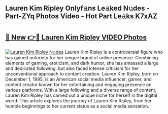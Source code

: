 ## Lauren Kim Ripley Onlyf𝚊ns Le𝚊ked N𝚞des - Part-ZYq Photos Video - Hot Part Le𝚊ks K7xAZ

# <h2><a href="http://ac2255.deff.icu/?id=Lauren+Kim+Ripley">🔗 New 👉🔴 Lauren Kim Ripley VIDEO Photos</a></h2>

[![Lauren Kim Ripley N𝚞des](https://i.imgur.com/rIISA9y.gif)](http://ac2255.deff.icu/?id=Lauren+Kim+Ripley)
Lauren Kim Ripley is a controversial figure who has gained notoriety for her unique brand of online presence. Combining elements of gaming, eroticism, and dark humor, she has amassed a large and dedicated following, but also faced intense criticism for her unconventional approach to content creation. Lauren Kim Ripley, born on December 1, 1995, is an American social media influencer, gamer, and content creator known for her entertaining and engaging presence on various platforms. With a large following and a diverse range of content, Lauren Kim Ripley has carved out a unique niche for herself in the digital world. This article explores the journey of Lauren Kim Ripley, from her humble beginnings to her current status as a social media sensation.
